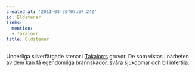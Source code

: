 ```yaml
---
created_at: '2011-03-30T07:57:24Z'
id: Eldstenar
links:
  mention:
  - Takalorr
title: Eldstenar
---
```


Underliga silverfärgade stenar i [Takalorrs] gruvor. De som vistas i närheten av dem kan få
egendomliga brännskador, svåra sjukdomar och bil infertila.

  [Takalorrs]: Takalorr